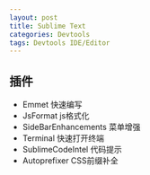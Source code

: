 ```yaml
---
layout: post
title: Sublime Text
categories: Devtools
tags: Devtools IDE/Editor
---
```


## 插件

* Emmet 快速编写
* JsFormat js格式化
* SideBarEnhancements 菜单增强
* Terminal 快速打开终端
* SublimeCodeIntel 代码提示
* Autoprefixer CSS前缀补全
